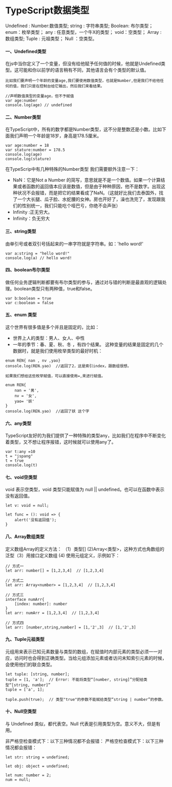 <!--
 * @Author: guoxinggang<guoxinggang@gsaxns.com>
 * @Version: 1.0
 * @Date: 2019-10-16 17:21:18
 * @LastEditTime: 2019-10-17 15:10:04
 * @Description: TypeScript数据类型
 -->
# TypeScript数据类型

Undefined :
Number:数值类型;
string : 字符串类型;
Boolean: 布尔类型；
enum：枚举类型；
any : 任意类型，一个牛X的类型；
void：空类型；
Array : 数组类型;
Tuple : 元祖类型；
Null ：空类型。

#### 一、Undefined类型

在js中当你定义了一个变量，但没有给他赋予任何值的时候，他就是Undefined类型。这可能和你以前学的语言稍有不同，其他语言会有个类型的默认值。

```
比如我们要声明一个年龄的变量age,我们要使用数值类型，也就是Number,但是我们不给他任何的值，我们只是在控制台给它输出，然后我们来看结果。

//声明数值类型的变量age，但不予赋值
var age:number
console.log(age) // undefined
```

#### 二、Number类型

在TypeScript中，所有的数字都是Number类型，这不分是整数还是小数。比如下面我们声明一个年龄是18岁，身高是178.5厘米。

```
var age:number = 18
var stature:number = 178.5
console.log(age)
console.log(stature)
```

在TypeScrip中有几种特殊的Number类型 我们需要额外注意一下：

- NaN：它是Not a Number 的简写，意思就是不是一个数值。如果一个计算结果或者函数的返回值本应该是数值，但是由于种种原因，他不是数字。出现这种状况不会报错，而是把它的结果看成了NaN。（这就好比我们去泰国外，找了一个大长腿、瓜子脸、水蛇腰的女神。房也开好了，澡也洗完了，发现跟我们的性别统一，我们只能吃个哑巴亏，你绝不会声张）
- Infinity :正无穷大。
- Infinity：负无穷大

#### 三、string类型

由单引号或者双引号括起来的一串字符就是字符串。如：'hello word!'

```
var a:string = "hello word!"
console.log(a) // hello word!
```

#### 四、boolean布尔类型

做任何业务逻辑判断都要有布尔类型的参与，通过对与错的判断是最直观的逻辑处理。boolean类型只有两种值，true和false。

```
var b:boolean = true
var c:boolean = false
```

#### 五、enum 类型

这个世界有很多值是多个并且是固定的，比如：

- 世界上人的类型：男人、女人、中性
- 一年的季节：春、夏、秋、冬 ，有四个结果。
这种变量的结果是固定的几个数据时，就是我们使用枚举类型的最好时机：

```
enum REN{ nan , nv ,yao}
console.log(REN.yao)  //返回了2，这是索引index，跟数组很想。

如果我们想给这些枚举赋值，可以直接使用=,来进行赋值。

enum REN{
    nan = '男',
    nv = '女',
    yao= '妖'
}
console.log(REN.yao)  //返回了妖 这个字
```

#### 六、any类型

TypeScript友好的为我们提供了一种特殊的类型any，比如我们在程序中不断变化着类型，又不想让程序报错，这时候就可以使用any了。

```
var t:any =10 
t = "jspang"
t = true
console.log(t)
```

#### 七、void空类型

void 表示空类型，void 类型只能赋值为 null || undefined。也可以在函数中表示没有返回值。

```
let v: void = null;

let func = (): void => {
    alert('没有返回值');
}
```

#### 八、Array数组类型

定义数组Array的定义方法： （1）类型[]  (2)Array<类型>，这种方式也角数组的泛型（3）用接口定义数组 (4) 使用元组定义，示例如下：

```
// 方式一
let arr: number[] = [1,2,3,4]  // [1,2,3,4]

// 方式二
let arr: Array<number> = [1,2,3,4]  // [1,2,3,4]

// 方式三
interface numArr{
    [index: number]: number
}
let arr: numArr = [1,2,3,4]  // [1,2,3,4]

// 方式四
let arr: [number,string,number] = [1,'2',3]  // [1,'2',3]
```

#### 九、Tuple元祖类型

元组用来表示已知元素数量与类型的数组，在赋值时内部元素的类型必须一一对应，访问时也会得到正确类型。当给元组添加元素或者访问未知索引元素的时候，会使用他们的联合类型。

```
let tuple: [string, number];
tuple = [1, 'a'];  // Error: 不能将类型“[number, string]”分配给类型“[string, number]”
tuple = ['a', 1];

tuple.push(true);  // 类型"true"的参数不能赋给类型“string | number”的参数。
```

#### 十、Null空类型

与 Undefined 类似，都代表空。Null 代表是引用类型为空。意义不大，但是有用。

非严格空检查模式下：以下三种情况都不会报错：
严格空检查模式下：以下三种情况都会报错：

```
let str: string = undefined;

let obj: object = undefined;

let num: number = 2;
num = null;
```
